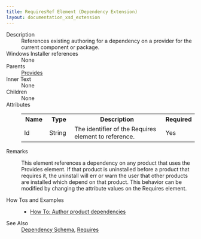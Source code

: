 ```yaml
---
title: RequiresRef Element (Dependency Extension)
layout: documentation_xsd_extension
---
```

<dl>
  <dt>Description</dt>
  <dd>                 References existing authoring for a dependency on a provider for the current component or package.             </dd>
  <dt>Windows Installer references</dt>
  <dd>None</dd>
  <dt>Parents</dt>
  <dd>
    <a href="../../dependency/provides" class="extension">Provides</a>
  </dd>
  <dt>Inner Text</dt>
  <dd>None</dd>
  <dt>Children</dt>
  <dd>None</dd>
  <dt>Attributes</dt>
  <dd>
    <table cellspacing="0" cellpadding="0" class="schema">
      <tr>
        <th width="15%">Name</th>
        <th width="15%">Type</th>
        <th width="65%">Description</th>
        <th width="15%">Required</th>
      </tr>
      <tr>
        <td>Id</td>
        <td>String</td>
        <td>                         The identifier of the Requires element to reference.                     </td>
        <td>Yes</td>
      </tr>
    </table>
  </dd>
  <dt>Remarks</dt>
  <dd><p>                         This element references a dependency on any product that uses the Provides element. If that product is uninstalled                         before a product that requires it, the uninstall will err or warn the user that other products are installed                         which depend on that product. This behavior can be modified by changing the attribute values on the Requires element.                     </p></dd>
  <dt>How Tos and Examples</dt>
  <dd>
    <ul>
      <li>
        <a href="../../../howtos/author_product_dependencies">How To: Author product dependencies</a>
      </li>
    </ul>
  </dd>
  <dt>See Also</dt>
  <dd>
    <a href="../">Dependency Schema</a>, <a href="../../dependency/requires" class="extension">Requires</a></dd>
</dl>
